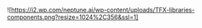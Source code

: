 ![https://i2.wp.com/neptune.ai/wp-content/uploads/TFX-libraries-components.png?resize=1024%2C356&ssl=1]













